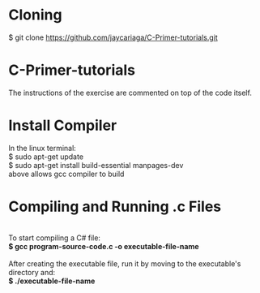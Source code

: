 # Cloning
$ git clone https://github.com/jaycariaga/C-Primer-tutorials.git
# C-Primer-tutorials
The instructions of the exercise are commented on top of the code itself.
# Install Compiler
In the linux terminal:
<br>$ sudo apt-get update
<br>$ sudo apt-get install build-essential manpages-dev
<br>above allows gcc compiler to build

# Compiling and Running .c Files
<br>To start compiling a C# file:
<br><b>$ gcc program-source-code.c -o executable-file-name </b>
<br><br>After creating the executable file, run it by moving to the executable's directory and:
<br><b>$ ./executable-file-name </b>
